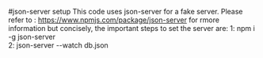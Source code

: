 #json-server setup
This code uses json-server for a fake server. Please refer to : https://www.npmjs.com/package/json-server for rmore information but concisely, the important steps to set the server are:
1: npm i -g json-server  
2: json-server --watch db.json
